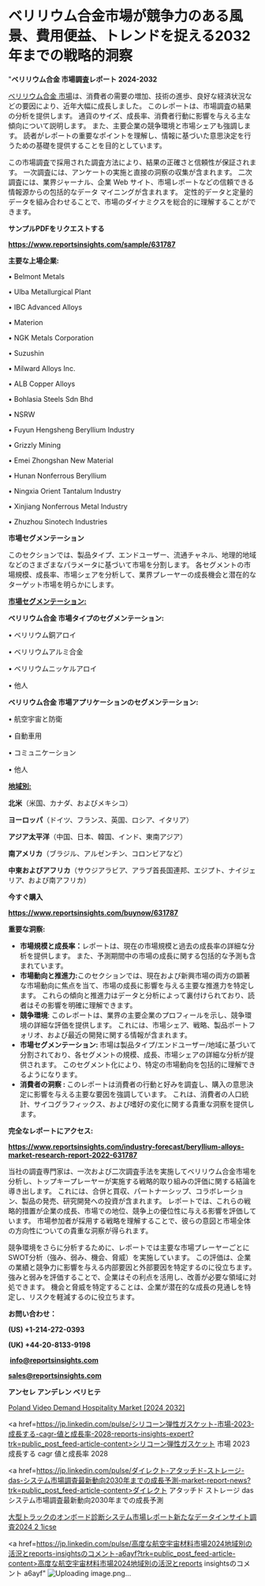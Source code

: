 # ベリリウム合金市場が競争力のある風景、費用便益、トレンドを捉える2032年までの戦略的洞察

"<strong>ベリリウム合金 市場調査レポート 2024-2032</strong>

<a href=https://www.reportsinsights.com/sample/631787>ベリリウム合金 市場</a>は、消費者の需要の増加、技術の進歩、良好な経済状況などの要因により、近年大幅に成長しました。 このレポートは、市場調査の結果の分析を提供します。 通貨のサイズ、成長率、消費者行動に影響を与える主な傾向について説明します。 また、主要企業の競争環境と市場シェアも強調します。 読者がレポートの重要なポイントを理解し、情報に基づいた意思決定を行うための基礎を提供することを目的としています。

この市場調査で採用された調査方法により、結果の正確さと信頼性が保証されます。 一次調査には、アンケートの実施と直接の洞察の収集が含まれます。 二次調査には、業界ジャーナル、企業 Web サイト、市場レポートなどの信頼できる情報源からの包括的なデータ マイニングが含まれます。 定性的データと定量的データを組み合わせることで、市場のダイナミクスを総合的に理解することができます。

<strong><b>サンプルPDFをリクエストする</b></strong>

<a href=https://www.reportsinsights.com/sample/631787><strong><u>https://www.reportsinsights.com/sample/631787</u></strong></a>

<strong>主要な上場企業:</strong>

• Belmont Metals

• Ulba Metallurgical Plant

• IBC Advanced Alloys

• Materion

• NGK Metals Corporation

• Suzushin

• Milward Alloys Inc.

• ALB Copper Alloys

• Bohlasia Steels Sdn Bhd

• NSRW

• Fuyun Hengsheng Beryllium Industry

• Grizzly Mining

• Emei Zhongshan New Material

• Hunan Nonferrous Beryllium

• Ningxia Orient Tantalum Industry

• Xinjiang Nonferrous Metal Industry

• Zhuzhou Sinotech Industries

<strong>市場セグメンテーション</strong>

このセクションでは、製品タイプ、エンドユーザー、流通チャネル、地理的地域などのさまざまなパラメータに基づいて市場を分割します。 各セグメントの市場規模、成長率、市場シェアを分析して、業界プレーヤーの成長機会と潜在的なターゲット市場を明らかにします。

<strong><u>市場セグメンテーション</u></strong><strong><u>:</u></strong>

<strong>ベリリウム合金 市場タイプのセグメンテーション:</strong>

• ベリリウム銅アロイ

• ベリリウムアルミ合金

• ベリリウムニッケルアロイ

• 他人

<strong>ベリリウム合金 市場アプリケーションのセグメンテーション:</strong>

• 航空宇宙と防衛

• 自動車用

• コミュニケーション

• 他人

<strong><u>地域別</u></strong><strong><u>:</u></strong>

<strong>北米</strong>（米国、カナダ、およびメキシコ）

<strong>ヨーロッパ</strong>（ドイツ、フランス、英国、ロシア、イタリア）

<strong>アジア太平洋</strong>（中国、日本、韓国、インド、東南アジア）

<strong>南アメリカ</strong>（ブラジル、アルゼンチン、コロンビアなど）

<strong>中東およびアフリカ</strong>（サウジアラビア、アラブ首長国連邦、エジプト、ナイジェリア、および南アフリカ）

<strong>今すぐ購入</strong>

<a href=https://www.reportsinsights.com/buynow/631787><strong><u>https://www.reportsinsights.com/buynow/631787</u></strong></a>

<strong>重要な洞察:</strong>
<ul>
  <li><strong>市場規模と成長率：</strong>レポートは、現在の市場規模と過去の成長率の詳細な分析を提供します。 また、予測期間中の市場の成長に関する包括的な予測も含まれています。</li>
  <li><strong>市場動向と推進力:</strong>このセクションでは、現在および新興市場の両方の顕著な市場動向に焦点を当て、市場の成長に影響を与える主要な推進力を特定します。 これらの傾向と推進力はデータと分析によって裏付けられており、読者はその影響を明確に理解できます。</li>
  <li><strong>競争環境</strong>: このレポートは、業界の主要企業のプロフィールを示し、競争環境の詳細な評価を提供します。 これには、市場シェア、戦略、製品ポートフォリオ、および最近の開発に関する情報が含まれます。</li>
  <li><strong>市場セグメンテーション: </strong>市場は製品タイプ/エンドユーザー/地域に基づいて分割されており、各セグメントの規模、成長、市場シェアの詳細な分析が提供されます。 このセグメント化により、特定の市場動向を包括的に理解できるようになります。</li>
  <li><strong>消費者の洞察 : </strong>このレポートは消費者の行動と好みを調査し、購入の意思決定に影響を与える主要な要因を強調しています。 これは、消費者の人口統計、サイコグラフィックス、および嗜好の変化に関する貴重な洞察を提供します。</li>
</ul>
<strong>完全なレポートにアクセス:</strong>

<a href=https://www.reportsinsights.com/industry-forecast/beryllium-alloys-market-research-report-2022-631787><strong><u><b>https://www.reportsinsights.com/industry-forecast/beryllium-alloys-market-research-report-2022-631787</b></u></strong></a>

当社の調査専門家は、一次および二次調査手法を実施してベリリウム合金市場を分析し、トップキープレーヤーが実施する戦略的取り組みの評価に関する結論を導き出します。 これには、合併と買収、パートナーシップ、コラボレーション、製品の発売、研究開発への投資が含まれます。 レポートでは、これらの戦略的措置が企業の成長、市場での地位、競争上の優位性に与える影響を評価しています。 市場参加者が採用する戦略を理解することで、彼らの意図と市場全体の方向性についての貴重な洞察が得られます。

競争環境をさらに分析するために、レポートでは主要な市場プレーヤーごとにSWOT分析（強み、弱み、機会、脅威）を実施しています。 この評価は、企業の業績と競争力に影響を与える内部要因と外部要因を特定するのに役立ちます。 強みと弱みを評価することで、企業はその利点を活用し、改善が必要な領域に対処できます。 機会と脅威を特定することは、企業が潜在的な成長の見通しを特定し、リスクを軽減するのに役立ちます。

<strong>お問い合わせ：</strong>

<strong>(US) +1-214-272-0393</strong>

<strong>(UK) +44-20-8133-9198</strong>

<strong> </strong><a href=info@reportsinsights.com><strong><u>info@reportsinsights.com</u></strong></a>

<a href=sales@reportsinsights.com><strong><u>sales@reportsinsights.com</u></strong></a>

<strong>アンセレ アンデレン ベリヒテ</strong>

<a href=https://www.linkedin.com/pulse/poland-video-demand-hospitality-market-2024-complete-hvutf/>Poland Video Demand Hospitality Market [2024 2032]</a>

<a href=https://jp.linkedin.com/pulse/シリコーン弾性ガスケット-市場-2023-成長する-cagr-値と成長率-2028-reports-insights-expert?trk=public_post_feed-article-content>シリコーン弾性ガスケット 市場 2023 成長する cagr 値と成長率 2028</a>

<a href=https://jp.linkedin.com/pulse/ダイレクト-アタッチド-ストレージ-das-システム市場調査最新動向2030年までの成長予測-market-report-news?trk=public_post_feed-article-content>ダイレクト アタッチド ストレージ das システム市場調査最新動向2030年までの成長予測</a>

<a href=https://www.linkedin.com/pulse/大型トラックのオンボード診断システム市場レポート新たなデータインサイト調査2024-2-1icse/>大型トラックのオンボード診断システム市場レポート新たなデータインサイト調査2024 2 1icse</a>

<a href=https://jp.linkedin.com/pulse/高度な航空宇宙材料市場2024地域別の活況とreports-insightsのコメント-a6ayf?trk=public_post_feed-article-content>高度な航空宇宙材料市場2024地域別の活況とreports insightsのコメント a6ayf</a>"
![Uploading image.png…]()
